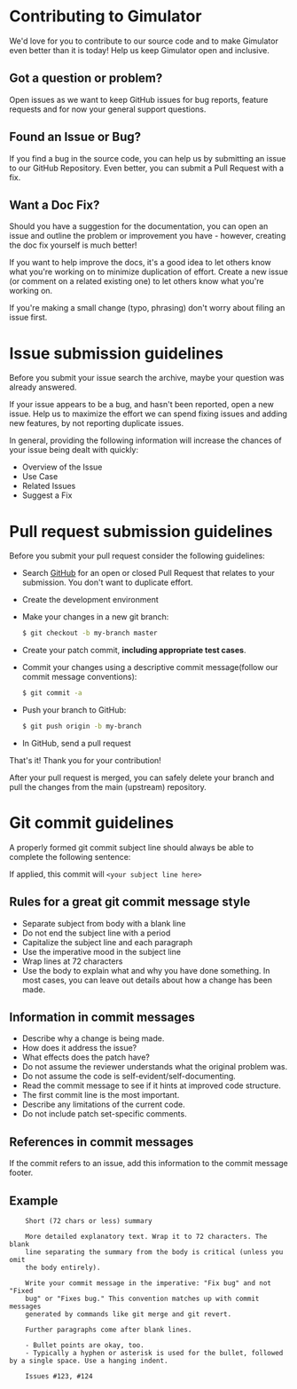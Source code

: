 # Contributing to Gimulator

We'd love for you to contribute to our source code and to make Gimulator even better than it is today!
Help us keep Gimulator open and inclusive.

## Got a question or problem?

Open issues as we want to keep GitHub issues for bug reports, feature requests and for now your general support questions.

## Found an Issue or Bug?

If you find a bug in the source code, you can help us by submitting an issue to our GitHub Repository. Even better, you can submit a Pull Request with a fix.

## Want a Doc Fix?

Should you have a suggestion for the documentation, you can open an issue and outline the problem or improvement you have - however, creating the doc fix yourself is much better!

If you want to help improve the docs, it's a good idea to let others know what you're working on to minimize duplication of effort. Create a new issue (or comment on a related existing one) to let others know what you're working on.

If you're making a small change (typo, phrasing) don't worry about filing an issue first.

# Issue submission guidelines

Before you submit your issue search the archive, maybe your question was already answered.

If your issue appears to be a bug, and hasn't been reported, open a new issue. Help us to maximize the effort we can spend fixing issues and adding new features, by not reporting duplicate issues.

In general, providing the following information will increase the chances of your issue being dealt with quickly:

* Overview of the Issue
* Use Case
* Related Issues
* Suggest a Fix

# Pull request submission guidelines

Before you submit your pull request consider the following guidelines:

* Search [GitHub](https://github.com/Gimulator/Gimulator/pulls) for an open or closed Pull Request that relates to your submission. You don't want to duplicate effort.
* Create the development environment
* Make your changes in a new git branch:

    ```bash
    $ git checkout -b my-branch master
    ```

* Create your patch commit, **including appropriate test cases**.
* Commit your changes using a descriptive commit message(follow our commit message conventions):

    ```bash
    $ git commit -a
    ```

* Push your branch to GitHub:

    ```bash
    $ git push origin -b my-branch
    ```

* In GitHub, send a pull request

That's it! Thank you for your contribution!

After your pull request is merged, you can safely delete your branch and pull the changes from the main (upstream) repository.

# Git commit guidelines

A properly formed git commit subject line should always be able to complete the following sentence:

If applied, this commit will `<your subject line here>`

## Rules for a great git commit message style

* Separate subject from body with a blank line
* Do not end the subject line with a period
* Capitalize the subject line and each paragraph
* Use the imperative mood in the subject line
* Wrap lines at 72 characters
* Use the body to explain what and why you have done something. In most cases, you can leave out details about how a change has been made.

## Information in commit messages

* Describe why a change is being made.
* How does it address the issue?
* What effects does the patch have?
* Do not assume the reviewer understands what the original problem was.
* Do not assume the code is self-evident/self-documenting.
* Read the commit message to see if it hints at improved code structure.
* The first commit line is the most important.
* Describe any limitations of the current code.
* Do not include patch set-specific comments.

## References in commit messages

If the commit refers to an issue, add this information to the commit message footer.

## Example

```
    Short (72 chars or less) summary

    More detailed explanatory text. Wrap it to 72 characters. The blank
    line separating the summary from the body is critical (unless you omit
    the body entirely).

    Write your commit message in the imperative: "Fix bug" and not "Fixed
    bug" or "Fixes bug." This convention matches up with commit messages
    generated by commands like git merge and git revert.

    Further paragraphs come after blank lines.

    - Bullet points are okay, too.
    - Typically a hyphen or asterisk is used for the bullet, followed by a single space. Use a hanging indent.
    
    Issues #123, #124
```
